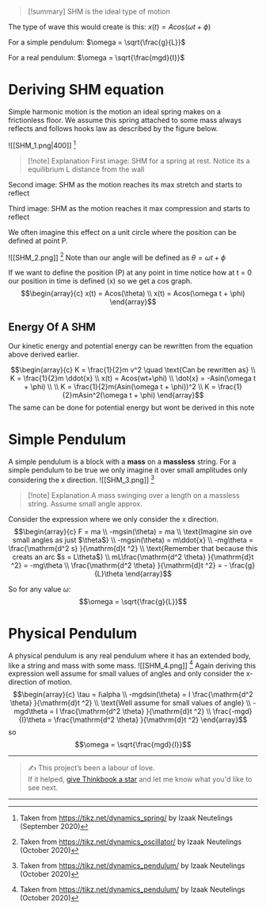 
>[!summary]
SHM is the ideal type of motion 
>
The type of wave this would create is this:
$x(t) = Acos(\omega t + \phi)$
>
For a simple pendulum:
$\omega = \sqrt{\frac{g}{L}}$
>
For a real pendulum:
$\omega = \sqrt{\frac{mgd}{I}}$

# Deriving SHM equation
Simple harmonic motion is the motion an ideal spring makes on a frictionless floor. We assume this spring attached to some mass always reflects and follows hooks law as described by the figure below.

![[SHM_1.png|400]]
[^1]
>[!note] Explanation
>First image:
>SHM for a spring at rest. Notice its a equilibrium L distance from the wall
>
Second image:
SHM as the motion reaches its max stretch and starts to reflect
>
Third image:
SHM as the motion reaches it max compression and starts to reflect

We often imagine this effect on a unit circle where the position can be defined at point P. 

![[SHM_2.png]]
[^2]
Note than our angle will be defined as $\theta = \omega t + \phi$  

If we want to define the position (P) at any point in time notice how at t = 0 our position in time is defined (x) so we get a cos graph.
$$\begin{array}{c} 
x(t) = Acos(\theta) \\ 
x(t) = Acos(\omega t + \phi) 
\end{array}$$

## Energy Of A SHM
Our kinetic energy and potential energy can be rewritten from the equation above derived earlier.

$$\begin{array}{c} 
K = \frac{1}{2}m v^2 \quad \text{Can be rewritten as} \\
K = \frac{1}{2}m \ddot{x} \\ 
x(t) = Acos(wt+\phi) \\ 
\dot{x} = -Asin(\omega t + \phi) \\ 
\\ 
K = \frac{1}{2}m(Asin(\omega t + \phi))^2 \\ 
K  = \frac{1}{2}mAsin^2(\omega t + \phi) 
\end{array}$$
The same can be done for potential energy but wont be derived in this note


# Simple Pendulum
A simple pendulum is a block with a **mass** on a **massless** string.
For a simple pendulum to be true we only imagine it over small amplitudes only considering the x direction.
![[SHM_3.png]]
[^3]
>[!note] Explanation
A mass swinging over a length on a massless string. Assume small angle approx.

Consider the expression where we only consider the x direction.
$$\begin{array}{c} 
F = ma \\ 
-mgsin(\theta) = ma \\ 
\text{Imagine sin ove small angles as just $\theta$} \\ 
-mgsin(\theta) = m\ddot{x} \\ 
-mg\theta = \frac{\mathrm{d^2 s} }{\mathrm{d}t ^2} \\ 
\text{Remember that because this creats an arc $s = L\theta$} \\ 
mL\frac{\mathrm{d^2 \theta} }{\mathrm{d}t ^2} = -mg\theta \\ 
\frac{\mathrm{d^2 \theta} }{\mathrm{d}t ^2} = - \frac{g}{L}\theta
\end{array}$$

So for any value $\omega$:
$$\omega = \sqrt{\frac{g}{L}}$$
# Physical Pendulum 
A physical pendulum is any real pendulum where it has an extended body, like a string and mass with some mass.
![[SHM_4.png]]
[^3]
Again deriving this expression well assume for small values of angles and only consider the x-direction of motion.
$$\begin{array}{c} 
\tau = I\alpha \\ 
-mgdsin(\theta)  = I \frac{\mathrm{d^2 \theta} }{\mathrm{d}t ^2} \\ 
\text{Well assume for small values of angle} \\ 
-mgd\theta  = I \frac{\mathrm{d^2 \theta} }{\mathrm{d}t ^2} \\ 
\frac{-mgd}{I}\theta = \frac{\mathrm{d^2 \theta} }{\mathrm{d}t ^2} 
\end{array}$$
so 
$$\omega = \sqrt{\frac{mgd}{I}}$$

[^1]: Taken from https://tikz.net/dynamics_spring/ by Izaak Neutelings (September 2020)

[^2]: Taken from https://tikz.net/dynamics_oscillator/ by Izaak Neutelings (October 2020)

[^3]: Taken from https://tikz.net/dynamics_pendulum/ by Izaak Neutelings (October 2020)


---

> ✍️ This project’s been a labour of love.  
> If it helped, [give Thinkbook a star](https://github.com/rajeevphysics/Thinkbook) and let me know what you'd like to see next.

---